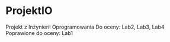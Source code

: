 ﻿# ProjektIO

Projekt z Inżynierii Oprogramowania
Do oceny: Lab2, Lab3, Lab4
Poprawione do oceny: Lab1